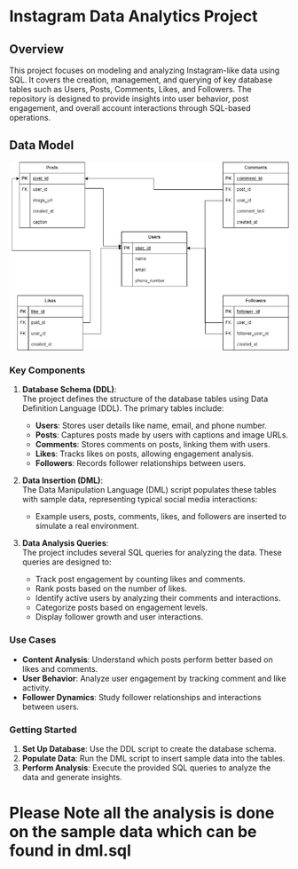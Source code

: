 # Instagram Data Analytics Project

## Overview

This project focuses on modeling and analyzing Instagram-like data using SQL. It covers the creation, management, and querying of key database tables such as Users, Posts, Comments, Likes, and Followers. The repository is designed to provide insights into user behavior, post engagement, and overall account interactions through SQL-based operations.

## Data Model
![instagram_data_model](data_model/instagram_data_model.png)

### Key Components

1. **Database Schema (DDL)**:  
   The project defines the structure of the database tables using Data Definition Language (DDL). The primary tables include:
   - **Users**: Stores user details like name, email, and phone number.
   - **Posts**: Captures posts made by users with captions and image URLs.
   - **Comments**: Stores comments on posts, linking them with users.
   - **Likes**: Tracks likes on posts, allowing engagement analysis.
   - **Followers**: Records follower relationships between users.

2. **Data Insertion (DML)**:  
   The Data Manipulation Language (DML) script populates these tables with sample data, representing typical social media interactions:
   - Example users, posts, comments, likes, and followers are inserted to simulate a real environment.

3. **Data Analysis Queries**:  
   The project includes several SQL queries for analyzing the data. These queries are designed to:
   - Track post engagement by counting likes and comments.
   - Rank posts based on the number of likes.
   - Identify active users by analyzing their comments and interactions.
   - Categorize posts based on engagement levels.
   - Display follower growth and user interactions.

### Use Cases

- **Content Analysis**: Understand which posts perform better based on likes and comments.
- **User Behavior**: Analyze user engagement by tracking comment and like activity.
- **Follower Dynamics**: Study follower relationships and interactions between users.

### Getting Started

1. **Set Up Database**: Use the DDL script to create the database schema.
2. **Populate Data**: Run the DML script to insert sample data into the tables.
3. **Perform Analysis**: Execute the provided SQL queries to analyze the data and generate insights.

# Please Note all the analysis is done on the sample data which can be found in dml.sql

